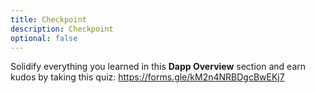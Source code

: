 ```yaml
---
title: Checkpoint
description: Checkpoint
optional: false
---
```


Solidify everything you learned in this **Dapp Overview** section and earn kudos by taking this quiz: https://forms.gle/kM2n4NRBDgcBwEKj7
